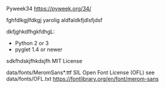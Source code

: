 Pyweek34 https://pyweek.org/34/

fghfdlkgjlfdkgj yarolig aldfaldkfjdlsfjdsf

dkfjghkdfhgkfdhgL:

* Python 2 or 3 
* pyglet 1.4 or newer

sdkfhdskjfhkdsjfh MIT License



data/fonts/MeromSans*.ttf
SIL Open Font License (OFL)
see data/fonts/OFL.txt
https://fontlibrary.org/en/font/merom-sans